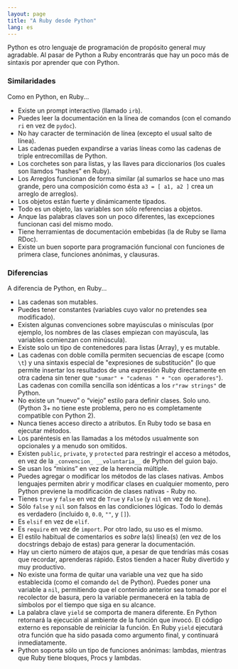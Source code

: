 ```yaml
---
layout: page
title: "A Ruby desde Python"
lang: es
---
```


Python es otro lenguaje de programación de propósito general 
muy agradable. Al pasar de Python a Ruby encontrarás que hay un poco
más de sintaxis por aprender que con Python.

### Similaridades

Como en Python, en Ruby...

* Existe un prompt interactivo (llamado `irb`).
* Puedes leer la documentación en la línea de comandos (con el
comando `ri` en vez de `pydoc`).
* No hay caracter de terminación de línea (excepto el usual
salto de línea).
* Las cadenas pueden expandirse a varias líneas como las cadenas
 de triple entrecomillas de Python.
* Los corchetes son para listas, y las llaves para diccionarios
  (los cuales son llamdos “hashes” en Ruby).
* Los Arreglos funcionan de forma similar (al sumarlos se hace uno
 mas grande, pero una composición como ésta
 `a3 = [ a1, a2 ]` crea un arreglo de arreglos).
* Los objetos están fuerte y dinámicamente tipados.
* Todo es un objeto, las variables son sólo referencias a objetos.
* Anque las palabras claves son un poco diferentes, las excepciones 
  funcionan casi del mismo modo.
* Tiene herramientas de documentación embebidas (la de Ruby se llama
  RDoc).
* Existe un buen soporte para programación funcional con
 funciones de primera clase, funciones anónimas, y clausuras.

### Diferencias

A diferencia de Python, en Ruby...

* Las cadenas son mutables.
* Puedes tener constantes (variables cuyo valor no pretendes sea modificado).
* Existen algunas convenciones sobre mayúsculas o minísculas (por ejemplo, los
  nombres de las clases empiezan con mayúscula, las variables comienzan con
  minúscula).
* Existe solo un tipo de contenedores para listas (Array), y es mutable.
* Las cadenas con doble comilla permiten secuencias de escape (como `\t`)
  y una sintaxis especial de "expresiones de substitución" (lo que permite
  insertar los resultados de una expresión Ruby directamente en otra cadena
  sin tener que `"sumar" + "cadenas " + "con operadores"`). Las cadenas
  con comilla sencilla son idénticas a los `r"raw strings"` de Python.
* No existe un “nuevo” o “viejo” estilo para definir clases. Solo uno.
  (Python 3+ no tiene este problema, pero no es completamente compatible
  con Python 2).
* Nunca tienes acceso directo a atributos. En Ruby todo se basa en ejecutar
  métodos.
* Los paréntesis en las llamadas a los métodos usualmente son opcionales
  y a menudo son omitidos.
* Existen `public`, `private`, y `protected` para restringir el acceso a
  métodos, en vez de la `_convencion_ __voluntaria__` de Python del 
  guion bajo.
* Se usan los “mixins” en vez de la herencia múltiple.
* Puedes agregar o modificar los métodos de las clases nativas. Ambos
  lenguajes permiten abrir y modificar clases en cualquier momento, pero
  Python previene la modificación de clases nativas - Ruby no.
* Tienes `true` y `false` en vez de `True` y `False` (y `nil`
  en vez de `None`).
* Sólo `false` y `nil` son falsos en las condiciones lógicas. Todo lo demás
  es verdadero (incluido `0`, `0.0`, `""`, y `[]`).
* Es `elsif` en vez de `elif`.
* Es `require` en vez de `import`. Por otro lado, su uso es el mismo.
* El estilo habitual de comentarios es *sobre* la(s) línea(s)
  (en vez de los docstrings debajo de estas) para generar la documentación.
* Hay un cierto número de atajos que, a pesar de que tendrías más cosas
  que recordar, aprenderas rápido. Estos tienden a hacer Ruby divertido y
  muy productivo.
* No existe una forma de quitar una variable una vez que ha sido establecida
  (como el comando `del` de Python). Puedes poner una variable a `nil`,
  permitiendo que el contenido anterior sea tomado por el recolector de basura,
  pero la variable permanecerá en la tabla de símbolos por el tiempo que
  siga en su alcance.
* La palabra clave `yield` se comporta de manera diferente. En Python
  retornará la ejecución al ambiente de la función que invocó.
  El código externo es reponsable de reiniciar la función. En Ruby `yield`
  ejecutará otra función que ha sido pasada como argumento final, y
  continuará inmediatamente.
* Python soporta sólo un tipo de funciones anónimas: lambdas, mientras que
  Ruby tiene bloques, Procs y lambdas.
